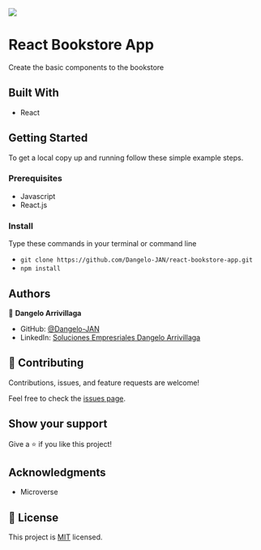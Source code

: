 ![](https://img.shields.io/badge/Microverse-blueviolet)
# React Bookstore App

Create the basic components to the bookstore
## Built With

- React

## Getting Started

To get a local copy up and running follow these simple example steps.

### Prerequisites

- Javascript
- React.js

### Install
Type these commands in your terminal or command line
- `git clone https://github.com/Dangelo-JAN/react-bookstore-app.git`
- `npm install`

## Authors

👤 **Dangelo Arrivillaga**

- GitHub: [@Dangelo-JAN](https://github.com/Dangelo-JAN)
- LinkedIn: [Soluciones Empresriales Dangelo Arrivillaga](https://www.linkedin.com/in/soluciones-empresariales-dangelo-arrivillaga-2a144718a/)

## 🤝 Contributing

Contributions, issues, and feature requests are welcome!

Feel free to check the [issues page](../../issues/).

## Show your support

Give a ⭐️ if you like this project!

## Acknowledgments

- Microverse

## 📝 License

This project is [MIT](./MIT.md) licensed.
